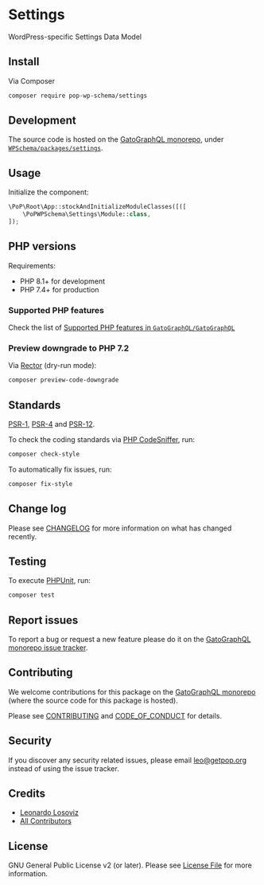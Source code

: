 # Settings

<!--
[![Build Status][ico-travis]][link-travis]
[![Quality Score][ico-code-quality]][link-code-quality]
[![Software License][ico-license]](LICENSE.md)
[![Latest Version on Packagist][ico-version]][link-packagist]
[![Coverage Status][ico-scrutinizer]][link-scrutinizer]
[![Total Downloads][ico-downloads]][link-downloads]
-->

WordPress-specific Settings Data Model

## Install

Via Composer

``` bash
composer require pop-wp-schema/settings
```

## Development

The source code is hosted on the [GatoGraphQL monorepo](https://github.com/GatoGraphQL/GatoGraphQL), under [`WPSchema/packages/settings`](https://github.com/GatoGraphQL/GatoGraphQL/tree/master/layers/WPSchema/packages/settings).

## Usage

Initialize the component:

``` php
\PoP\Root\App::stockAndInitializeModuleClasses([([
    \PoPWPSchema\Settings\Module::class,
]);
```

## PHP versions

Requirements:

- PHP 8.1+ for development
- PHP 7.4+ for production

### Supported PHP features

Check the list of [Supported PHP features in `GatoGraphQL/GatoGraphQL`](https://github.com/GatoGraphQL/GatoGraphQL/blob/master/docs/supported-php-features.md)

### Preview downgrade to PHP 7.2

Via [Rector](https://github.com/rectorphp/rector) (dry-run mode):

```bash
composer preview-code-downgrade
```

## Standards

[PSR-1](https://www.php-fig.org/psr/psr-1), [PSR-4](https://www.php-fig.org/psr/psr-4) and [PSR-12](https://www.php-fig.org/psr/psr-12).

To check the coding standards via [PHP CodeSniffer](https://github.com/squizlabs/PHP_CodeSniffer), run:

``` bash
composer check-style
```

To automatically fix issues, run:

``` bash
composer fix-style
```

## Change log

Please see [CHANGELOG](CHANGELOG.md) for more information on what has changed recently.

## Testing

To execute [PHPUnit](https://phpunit.de/), run:

``` bash
composer test
```

## Report issues

To report a bug or request a new feature please do it on the [GatoGraphQL monorepo issue tracker](https://github.com/GatoGraphQL/GatoGraphQL/issues).

## Contributing

We welcome contributions for this package on the [GatoGraphQL monorepo](https://github.com/GatoGraphQL/GatoGraphQL) (where the source code for this package is hosted).

Please see [CONTRIBUTING](CONTRIBUTING.md) and [CODE_OF_CONDUCT](CODE_OF_CONDUCT.md) for details.

## Security

If you discover any security related issues, please email leo@getpop.org instead of using the issue tracker.

## Credits

- [Leonardo Losoviz][link-author]
- [All Contributors][link-contributors]

## License

GNU General Public License v2 (or later). Please see [License File](LICENSE.md) for more information.

[ico-version]: https://img.shields.io/packagist/v/pop-wp-schema/settings.svg?style=flat-square
[ico-license]: https://img.shields.io/badge/license-GPLv2-brightgreen.svg?style=flat-square
[ico-travis]: https://img.shields.io/travis/pop-wp-schema/settings/master.svg?style=flat-square
[ico-scrutinizer]: https://img.shields.io/scrutinizer/coverage/g/pop-wp-schema/settings.svg?style=flat-square
[ico-code-quality]: https://img.shields.io/scrutinizer/g/pop-wp-schema/settings.svg?style=flat-square
[ico-downloads]: https://img.shields.io/packagist/dt/pop-wp-schema/settings.svg?style=flat-square

[link-packagist]: https://packagist.org/packages/pop-wp-schema/settings
[link-travis]: https://travis-ci.org/pop-wp-schema/settings
[link-scrutinizer]: https://scrutinizer-ci.com/g/pop-wp-schema/settings/code-structure
[link-code-quality]: https://scrutinizer-ci.com/g/pop-wp-schema/settings
[link-downloads]: https://packagist.org/packages/pop-wp-schema/settings
[link-author]: https://github.com/leoloso
[link-contributors]: ../../../../../../contributors
